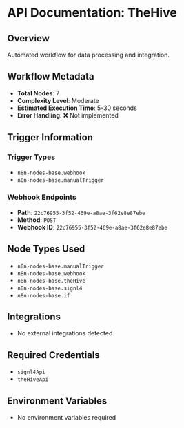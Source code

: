 # API Documentation: TheHive

## Overview
Automated workflow for data processing and integration.

## Workflow Metadata
- **Total Nodes**: 7
- **Complexity Level**: Moderate
- **Estimated Execution Time**: 5-30 seconds
- **Error Handling**: ❌ Not implemented

## Trigger Information
### Trigger Types
- `n8n-nodes-base.webhook`
- `n8n-nodes-base.manualTrigger`

### Webhook Endpoints
- **Path**: `22c76955-3f52-469e-a8ae-3f62e8e87ebe`
- **Method**: `POST`
- **Webhook ID**: `22c76955-3f52-469e-a8ae-3f62e8e87ebe`


## Node Types Used
- `n8n-nodes-base.manualTrigger`
- `n8n-nodes-base.webhook`
- `n8n-nodes-base.theHive`
- `n8n-nodes-base.signl4`
- `n8n-nodes-base.if`

## Integrations
- No external integrations detected

## Required Credentials
- `signl4Api`
- `theHiveApi`

## Environment Variables
- No environment variables required

